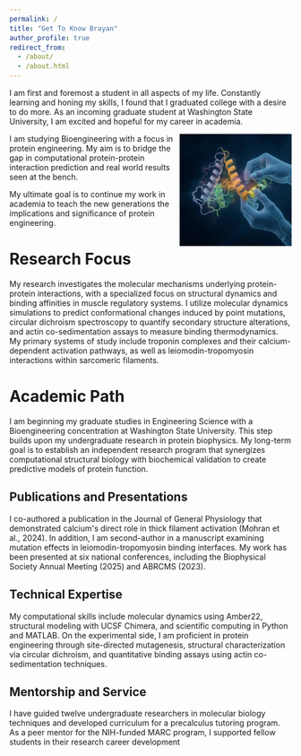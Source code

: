 ```yaml
---
permalink: /
title: "Get To Know Brayan"
author_profile: true
redirect_from: 
  - /about/
  - /about.html
---
```


I am first and foremost a student in all aspects of my life. 
Constantly learning and honing my skills, I found that I graduated college with a desire to do more. 
As an incoming graduate student at Washington State University, I am excited and hopeful for my career in academia. 

<img src="/images/openart-image_5iz9nSUA_1752093517415_raw.png" alt="protein image" style="float:right; width:200px;">
I am studying Bioengineering with a focus in protein engineering. 
My aim is to bridge the gap in computational protein-protein interaction prediction and real world results seen at the bench. 

My ultimate goal is to continue my work in academia to teach the new generations the implications and significance of protein engineering. 

Research Focus
======
My research investigates the molecular mechanisms underlying protein-protein interactions, with a specialized focus on structural dynamics and binding affinities in muscle regulatory systems. I utilize molecular dynamics simulations to predict conformational changes induced by point mutations, circular dichroism spectroscopy to quantify secondary structure alterations, and actin co-sedimentation assays to measure binding thermodynamics. My primary systems of study include troponin complexes and their calcium-dependent activation pathways, as well as leiomodin-tropomyosin interactions within sarcomeric filaments.

Academic Path
======
I am beginning my graduate studies in Engineering Science with a Bioengineering concentration at Washington State University. This step builds upon my undergraduate research in protein biophysics. My long-term goal is to establish an independent research program that synergizes computational structural biology with biochemical validation to create predictive models of protein function.

Publications and Presentations
------
I co-authored a publication in the Journal of General Physiology that demonstrated calcium's direct role in thick filament activation (Mohran et al., 2024). In addition, I am second-author in a manuscript examining mutation effects in leiomodin-tropomyosin binding interfaces. My work has been presented at six national conferences, including the Biophysical Society Annual Meeting (2025) and ABRCMS (2023).

Technical Expertise
------
My computational skills include molecular dynamics using Amber22, structural modeling with UCSF Chimera, and scientific computing in Python and MATLAB. On the experimental side, I am proficient in protein engineering through site-directed mutagenesis, structural characterization via circular dichroism, and quantitative binding assays using actin co-sedimentation techniques.

Mentorship and Service
------
I have guided twelve undergraduate researchers in molecular biology techniques and developed curriculum for a precalculus tutoring program. As a peer mentor for the NIH-funded MARC program, I supported fellow students in their research career development

